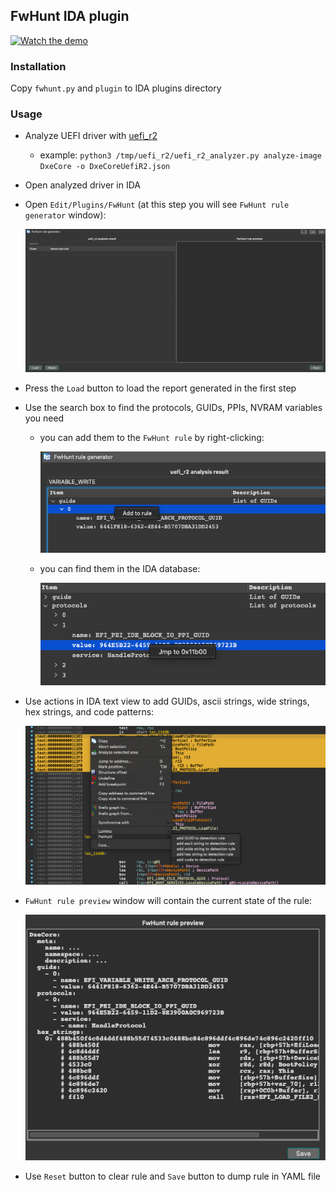 ## FwHunt IDA plugin

[![Watch the demo](https://img.https://youtu.be/V0-le7z_ojE/default.jpg)](https://youtu.be/V0-le7z_ojE)

### Installation

Copy `fwhunt.py` and `plugin` to IDA plugins directory

### Usage

* Analyze UEFI driver with [uefi_r2](https://github.com/binarly-io/uefi_r2)
    - example: `python3 /tmp/uefi_r2/uefi_r2_analyzer.py analyze-image DxeCore -o DxeCoreUefiR2.json`
* Open analyzed driver in IDA
* Open `Edit/Plugins/FwHunt` (at this step you will see `FwHunt rule generator` window):

    ![img1.png](rsrc/img1.png)

* Press the `Load` button to load the report generated in the first step
* Use the search box to find the protocols, GUIDs, PPIs, NVRAM variables you need
    - you can add them to the `FwHunt rule` by right-clicking:

        ![img2.png](rsrc/img2.png)

    - you can find them in the IDA database:

        ![img3.png](rsrc/img3.png)

* Use actions in IDA text view to add GUIDs, ascii strings, wide strings, hex strings, and code patterns:

    ![img4.png](rsrc/img4.png)

* `FwHunt rule preview` window will contain the current state of the rule:

    ![img5.png](rsrc/img5.png)

* Use `Reset` button to clear rule and `Save` button to dump rule in YAML file
